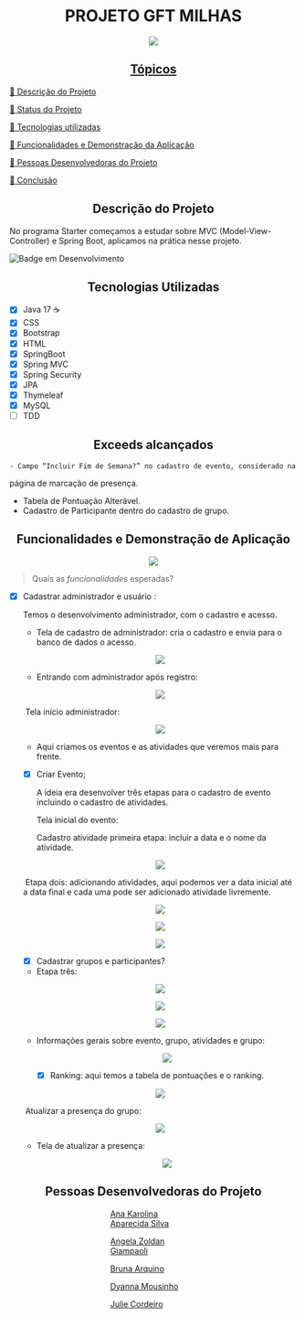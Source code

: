 <h1 align="center"> PROJETO GFT MILHAS  </h1> 
<p align="center">
    <a align="center" href="https://i.ibb.co/HTRpymD/imagem-destaque-projetodepesquisa.png"><img src="https://i.ibb.co/HTRpymD/imagem-destaque-projetodepesquisa.png"</p>

<h2 align="center"> Tópicos </h2>

[🔹 Descrição do Projeto]()

[🔹 Status do Projeto]()

[🔹 Tecnologias utilizadas]()

[🔹 Funcionalidades e Demonstração da Aplicação]()

[🔹 Pessoas Desenvolvedoras do Projeto]()

[🔹 Conclusão]()

<h2 align="center"> Descrição do Projeto </h2>

No programa Starter começamos a estudar sobre MVC (Model-View-Controller) e Spring Boot, aplicamos na prática nesse projeto.

![Badge em Desenvolvimento](http://img.shields.io/static/v1?label=STATUS&message=EM%20DESENVOLVIMENTO&color=GREEN&style=for-the-badge)

<h2 align="center"> Tecnologias Utilizadas </h2>

+ [x] Java 17 :coffee:
+ [x] CSS
+ [x] Bootstrap
+ [x] HTML
+ [x] SpringBoot
+ [x] Spring MVC
+ [x] Spring Security
+ [x] JPA
+ [x] Thymeleaf
+ [x] MySQL
+ [ ] TDD

<h2 align="center"> Exceeds alcançados</h2>

	- Campo “Incluir Fim de Semana?” no cadastro de evento, considerado na
página de marcação de presença.
 - Tabela de Pontuação Alterável.
 - Cadastro de Participante dentro do cadastro de grupo.

<h2 align="center"> Funcionalidades e Demonstração de Aplicação </h2>

<p align="center">
    <a align="center" href="https://i.ibb.co/hsGDqwF/imagem-2022-10-31-152507854.png"><img src="https://i.ibb.co/hsGDqwF/imagem-2022-10-31-152507854.png"></a></p>



> Quais as _funcionalidades_ esperadas? 

- [x] Cadastrar administrador e usuário :

  Temos o desenvolvimento administrador, com o cadastro e acesso.

  + Tela de cadastro de administrador: cria o cadastro e envia para o banco de dados o acesso.

  <p align="center">
      <a align="center" href="https://i.ibb.co/QHRtdrJ/4.png"><img src="https://i.ibb.co/QHRtdrJ/4.png"></a></p>

  + Entrando com administrador após registro:

  <p align="center">
      <a align="center" href="https://i.ibb.co/dmFkD4q/5.png"><img src="https://i.ibb.co/dmFkD4q/5.png"></a></p>

  ​	Tela início administrador:

  <p align="center">
      <a align="center" href="https://i.ibb.co/qx1DD7B/imagem-2022-11-01-144221742.png"><img src="https://i.ibb.co/qx1DD7B/imagem-2022-11-01-144221742.png"></a></p>

  + Aqui criamos os eventos e as atividades que veremos mais para frente.

  + [x] Criar Evento;

    A ideia era desenvolver três etapas para o cadastro de evento incluindo o cadastro de atividades.

    Tela inicial do evento:

    Cadastro atividade primeira etapa: incluir a data e o nome da atividade.

  <p align="center">
      <a align="center" href="https://i.ibb.co/7JP2L15/8.png
  "><img src="https://i.ibb.co/7JP2L15/8.png"></a></p>

  ​	Etapa dois: adicionando atividades, aqui podemos ver a data inicial até a data final e cada uma pode ser adicionado atividade livremente.

  <p align="center">
      <a align="center" href="https://i.ibb.co/JqJzFMd/9.png
  "><img src="https://i.ibb.co/JqJzFMd/9.png"></a></p>

  <p align="center">
      <a align="center" href="https://i.ibb.co/N29xvpX/imagem-2022-10-31-160619046.png
  "><img src="https://i.ibb.co/N29xvpX/imagem-2022-10-31-160619046.png"></a></p>

  <p align="center">
      <a align="center" href="https://i.ibb.co/0cjTK8c/image.png
  "><img src="https://i.ibb.co/0cjTK8c/image.png"></a></p>

  

  - [x] Cadastrar grupos e participantes?

  + Etapa três:

  <p align="center">
      <a align="center" href="https://i.ibb.co/0s2F2gn/imagem-2022-11-01-144832105.png"><img src="https://i.ibb.co/0s2F2gn/imagem-2022-11-01-144832105.png"></a></p>

  

  <p align="center">
      <a align="center" href="https://i.ibb.co/fMQ9s2m/imagem-2022-11-01-145033714.png
  "><img src="https://i.ibb.co/fMQ9s2m/imagem-2022-11-01-145033714.png"></a></p>

  <p align="center">
      <a align="center" href="https://i.ibb.co/yFytVxv/imagem-2022-11-01-145224547.png
  "><img src="https://i.ibb.co/yFytVxv/imagem-2022-11-01-145224547.png"></a></p>

  + Informações gerais sobre evento, grupo, atividades e grupo:

    <p align="center">
        <a align="center" href="https://i.ibb.co/s5KVDf6/imagem-2022-11-03-093309486.png
    "><img src="https://i.ibb.co/s5KVDf6/imagem-2022-11-03-093309486.png"></a></p>

    - [x] Ranking: aqui temos a tabela de pontuações e o ranking.

  <p align="center">
      <a align="center" href="https://i.ibb.co/RHNfB3x/Screenshot-11.png
  "><img src="https://i.ibb.co/RHNfB3x/Screenshot-11.png"></a></p>

  ​	Atualizar a presença do grupo:

  <p align="center">
      <a align="center" href="https://i.ibb.co/HnhCLM9/Screenshot-9.png
  "><img src="https://i.ibb.co/HnhCLM9/Screenshot-9.png"></a></p>

  + Tela de atualizar a presença:

    <p align="center">
        <a align="center" href="https://i.ibb.co/wJhc4pb/Screenshot-10.png
    "><img src="https://i.ibb.co/wJhc4pb/Screenshot-10.png"></a></p>

<h2 align="center"> Pessoas Desenvolvedoras do Projeto </h2>

<div style="margin-left: auto;
            margin-right: auto;
            width: 30%">

[Ana Karolina Aparecida Silva](https://github.com/anakarolinaaparecidasilva)
 
[Angela Zoldan Giampaoli](https://github.com/azgiampaoli)

[Bruna Arquino](https://github.com/brunarquino)

[Dyanna Mousinho](https://github.com/Dyannaom)

[Julie Cordeiro](https://github.com/juliecordeiro)

</div>